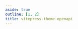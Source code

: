 ```yaml
---
aside: true
outline: [1, 2]
title: vitepress-theme-openapi
---
```


<script setup lang="ts">
import { useRoute, useData } from 'vitepress'

const route = useRoute()

const { isDark } = useData()
</script>

<OASpec :isDark="isDark" />
